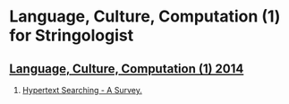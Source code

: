 # Language, Culture, Computation (1) for Stringologist
## [Language, Culture, Computation (1) 2014](https://dblp.org/db/conf/birthday/choueka2014-1.html)
  1. [Hypertext Searching - A Survey.](https://doi.org/10.1007/978-3-642-45321-2_15)  
  